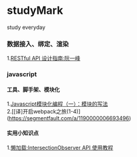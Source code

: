 # studyMark
study everyday
### 数据接入、绑定、渲染    
1.[RESTful API 设计指南:阮一峰](http://www.ruanyifeng.com/blog/2014/05/restful_api.html)

### javascript
#### 工具、脚手架、模块化
1.[Javascript模块化编程（一）：模块的写法](http://www.ruanyifeng.com/blog/2012/10/javascript_module.html)    
2.[[译]开启webpack之旅(1-4)] (https://segmentfault.com/a/1190000006693496)

#### 实用小知识点    
1.[懒加载:IntersectionObserver API 使用教程](http://www.ruanyifeng.com/blog/2016/11/intersectionobserver_api.html)    
